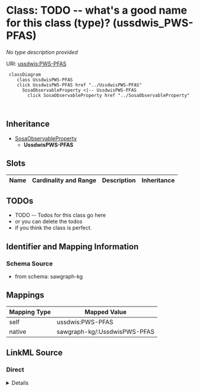 

# Class: TODO -- what's a good name for this class (type)? (ussdwis_PWS-PFAS)


_No type description provided_





URI: [ussdwis:PWS-PFAS](http://sawgraph.spatialai.org/v1/us-sdwis#PWS-PFAS)






```mermaid
 classDiagram
    class UssdwisPWS-PFAS
    click UssdwisPWS-PFAS href "../UssdwisPWS-PFAS"
      SosaObservableProperty <|-- UssdwisPWS-PFAS
        click SosaObservableProperty href "../SosaObservableProperty"
      
      
```





## Inheritance
* [SosaObservableProperty](../classes/SosaObservableProperty.md)
    * **UssdwisPWS-PFAS**



## Slots

| Name | Cardinality and Range | Description | Inheritance |
| ---  | --- | --- | --- |









## TODOs

* TODO -- Todos for this class go here
* or you can delete the todos
* if you think the class is perfect.

## Identifier and Mapping Information







### Schema Source


* from schema: sawgraph-kg




## Mappings

| Mapping Type | Mapped Value |
| ---  | ---  |
| self | ussdwis:PWS-PFAS |
| native | sawgraph-kg/:UssdwisPWS-PFAS |







## LinkML Source

<!-- TODO: investigate https://stackoverflow.com/questions/37606292/how-to-create-tabbed-code-blocks-in-mkdocs-or-sphinx -->

### Direct

<details>
```yaml
name: ussdwis_PWS-PFAS
description: No type description provided
title: TODO -- what's a good name for this class (type)?
todos:
- TODO -- Todos for this class go here
- or you can delete the todos
- if you think the class is perfect.
notes:
- Class with 1 occurences.
from_schema: sawgraph-kg
rank: 1000
is_a: sosa_ObservableProperty
class_uri: ussdwis:PWS-PFAS

```
</details>

### Induced

<details>
```yaml
name: ussdwis_PWS-PFAS
description: No type description provided
title: TODO -- what's a good name for this class (type)?
todos:
- TODO -- Todos for this class go here
- or you can delete the todos
- if you think the class is perfect.
notes:
- Class with 1 occurences.
from_schema: sawgraph-kg
rank: 1000
is_a: sosa_ObservableProperty
class_uri: ussdwis:PWS-PFAS

```
</details>
